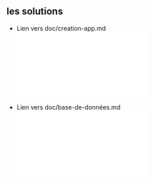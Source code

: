 ## les solutions

- Lien vers doc/creation-app.md
 ![creation-app](./création-app.md)

- Lien vers doc/base-de-données.md
 ![creation-app](./création-app.md)
